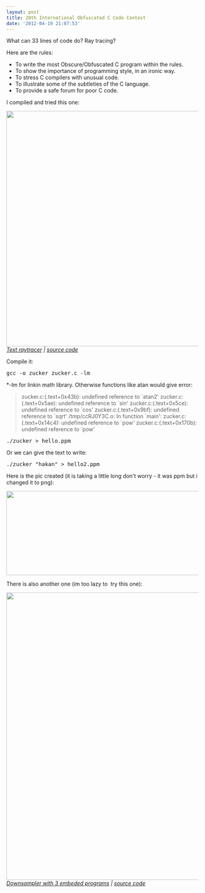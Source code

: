 ```yaml
---
layout: post
title: 20th International Obfuscated C Code Contest
date: '2012-04-19 21:07:53'
---
```


What can 33 lines of code do? Ray tracing?

Here are the rules:
<ul>
	<li>To write the most Obscure/Obfuscated C program within the rules.</li>
	<li>To show the importance of programming style, in an ironic way.</li>
	<li>To stress C compilers with unusual code.</li>
	<li>To illustrate some of the subtleties of the C language.</li>
	<li>To provide a safe forum for poor C code.</li>
</ul>
I compiled and tried this one:

<a href="http://www.ozone3d.net/public/jegx/201204/ioccc-zucker-text-raytracing.jpg"><img class="aligncenter" src="http://www.ozone3d.net/public/jegx/201204/ioccc-zucker-text-raytracing.jpg" alt="" width="650" height="615" /></a><em><a href="http://www.ioccc.org/2011/zucker/hint.html">Text raytracer</a> | <a href="http://www.ioccc.org/2011/zucker/zucker.c">source code</a></em>

Compile it:
<pre>gcc -o zucker zucker.c -lm</pre>
*-lm for linkin math library. Otherwise functions like atan would give error:
<blockquote>zucker.c:(.text+0x43b): undefined reference to `atan2'
zucker.c:(.text+0x5ae): undefined reference to `sin'
zucker.c:(.text+0x5ce): undefined reference to `cos'
zucker.c:(.text+0x9bf): undefined reference to `sqrt'
/tmp/ccRJ0Y3C.o: In function `main':
zucker.c:(.text+0x14c4): undefined reference to `pow'
zucker.c:(.text+0x170b): undefined reference to `pow'</blockquote>
<pre>./zucker &gt; hello.ppm</pre>
Or we can give the text to write:
<pre>./zucker "hakan" &gt; hello2.ppm</pre>
Here is the pic created (it is taking a little long don't worry - it was ppm but i changed it to png):

<a href="http://devdala.files.wordpress.com/2012/04/dev.png"><img class="aligncenter" src="http://devdala.files.wordpress.com/2012/04/dev.png" alt="" width="600" height="220" /></a>

There is also another one (im too lazy to  try this one):

<a href="http://www.ozone3d.net/public/jegx/201204/ioccc-akari-downsampler.jpg"><img class="aligncenter" src="http://www.ozone3d.net/public/jegx/201204/ioccc-akari-downsampler.jpg" alt="" width="700" height="751" /></a><em><a href="http://www.ioccc.org/2011/akari/hint.html">Downsampler with 3 embeded programs</a> | <a href="http://www.ioccc.org/2011/akari/akari.c">source code</a></em>